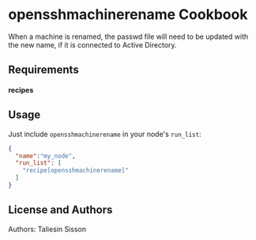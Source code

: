 opensshmachinerename Cookbook
=============================
When a machine is renamed, the passwd file will need to be updated with the new name, if it is connected to Active Directory.


Requirements
------------
#### recipes

Usage
-----
Just include `opensshmachinerename` in your node's `run_list`:

```json
{
  "name":"my_node",
  "run_list": [
    "recipe[opensshmachinerename]"
  ]
}
```


License and Authors
-------------------
Authors: Taliesin Sisson

